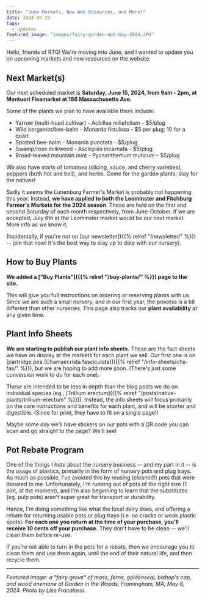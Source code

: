 ```yaml
---
title: "June Markets, New Web Resources, and More!"
date: 2024-05-29
tags:
  - updates
featured_image: "images/fairy-garden-npt-may-2024.JPG"
---
```


Hello, friends of RTG! We're moving into June, and I wanted to update you on upcoming markets and new resources on the website.

## Next Market(s)

Our next scheduled market is **Saturday, June 15, 2024, from 9am - 2pm, at Montuori Fleamarket at 186 Massachusetts Ave.**

Some of the plants we plan to have available there include:
- Yarrow (multi-hued cultivar) - Achillea millefolium - $5/plug
- Wild bergamot/bee-balm - Monarda fistulosa - $5 per plug; 10 for a quart
- Spotted bee-balm - Monarda punctata - $5/plug
- Swamp/rose milkweed - Asclepias incarnata - $5/plug
- Broad-leaved mountain mint - Pycnanthemum muticum  - $5/plug

We also have starts of tomatoes (slicing, sauce, and cherry varieties), peppers (both hot and bell), and herbs. Come for the garden plants, stay for the natives!

Sadly it seems the Lunenburg Farmer's Market is probably not happening this year. Instead, **we have applied to both the Leominster and Fitchburg Farmer's Markets for the 2024 season**. These are held on the first and second Saturday of each month respectively, from June-October. If we are accepted, July 6th at the Leominster market would be our next market. More info as we know it.

(Incidentally, if you're not on [our newsletter]({{% relref "/newsletter/" %}}) -- join that now! It's the best way to stay up to date with our nursery).

## How to Buy Plants

**We added a ["Buy Plants"]({{% relref "/buy-plants/" %}}) page to the site.** 

This will give you full instructions on ordering or reserving plants with us. Since we are such a small nursery, and in our first year, the process is a bit different than other nurseries. This page also tracks our **plant availability** at any given time.

## Plant Info Sheets

**We are starting to publish our plant info sheets.** These are the fact sheets we have on display at the markets for each plant we sell. Our first one is on [partridge pea (Chamaecrista fasciculata)]({{% relref "/info-sheets/cha-fas/" %}}), but we are hoping to add more soon. (There's just some conversion work to do for each one). 

These are intended to be less in depth than the blog posts we do on individual species (eg., [Trillium erectum]({{% relref "/posts/native-plants/trillium-erectum" %}})). Instead, the info sheets will focus primarily on the care instructions and benefits for each plant, and will be shorter and digestible. (Since for print, they have to fit on a single page!)

Maybe some day we'll have stickers on our pots with a QR code you can scan and go straight to the page? We'll see!

## Pot Rebate Program

One of the things I *hate* about the nursery business -- and my part in it -- is the usage of plastics, primarily in the form of nursery pots and plug trays. As much as possible, I've avoided this by reusing (cleaned!) pots that were donated to me. Unfortunately, I'm running out of pots of the right size (1 pint, at the moment), and I'm also beginning to learn that the substitutes (eg. pulp pots) aren't super great for transport or durability. 

Hence, I'm doing something like what the local dairy does, and offering a rebate for returning usable pots or plug trays (i.e. no cracks or weak plastic spots). **For each one you return at the time of your purchase, you'll receive 10 cents off your purchase.** They don't have to be clean -- we'll clean them before re-use. 

If you're not able to turn in the pots for a rebate, then we encourage you to clean them and use them again, until the end of their natural life, and then recycle them.

___

_Featured image: a "fairy grove" of moss, ferns, goldenseal, bishop's cap, and wood anemone at Garden in the Woods, Framingham, MA, May 8, 2024. Photo by Lise Fracalossi_.